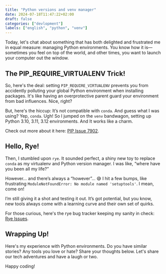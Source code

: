 ```yaml
---
title: "Python versions and venv manager"
date: 2024-07-18T11:47:22+02:00
draft: false
categories: ["devlopment"]
labels: ["english", "python", "venv"]
---
```



Today, let's chat about something that has both delighted and frustrated me in
equal measure: managing Python environments. You know how it is—sometimes you
feel on top of the world, and other times, you want to launch your computer out
the window.

## The PIP_REQUIRE_VIRTUALENV Trick!

So, here's the deal: setting `PIP_REQUIRE_VIRTUALENV` prevents you from
accidently polluting your global Python environment when installing packages.
It's like having an overprotective parent guard your environment from bad
influences. Nice, right?

But, here's the hiccup: It’s not compatible with `conda`. And guess what I was
using? Yep, `conda`. Ugh! So I jumped on the `venv` bandwagon, setting up
Python 3.10, 3.11, 3.12 environments. And It works like a charm.

Check out more about it here: [PIP Issue 7902](https://github.com/pypa/pip/issues/7902).

## Hello, Rye!

Then, I stumbled upon `rye`. It sounded perfect, a shiny new toy to replace
`conda` as my virtualenv and Python version manager. I was like, “where have
you been all my life?”

However… and there’s always a “however”… 😅 I hit a few bumps, like frustrating
`ModuleNotFoundError: No module named 'setuptools'`. I mean, come on!

I’m still giving it a shot and testing it out. It’s got potential, but you
know, new tools always come with a learning curve and their own set of quirks.

For those curious, here's the rye bug tracker keeping my sanity in check:
[Rye Issues](https://github.com/astral-sh/rye/issues?q=ModuleNotFoundError%3A+No+module+named+%27setuptools%27).

## Wrapping Up!

Here's my experience with Python environments. Do you have similar stories? Any
tools you love or hate? Share your thoughts below. Let's share our tech
adventures and have a laugh or two.

Happy coding!

